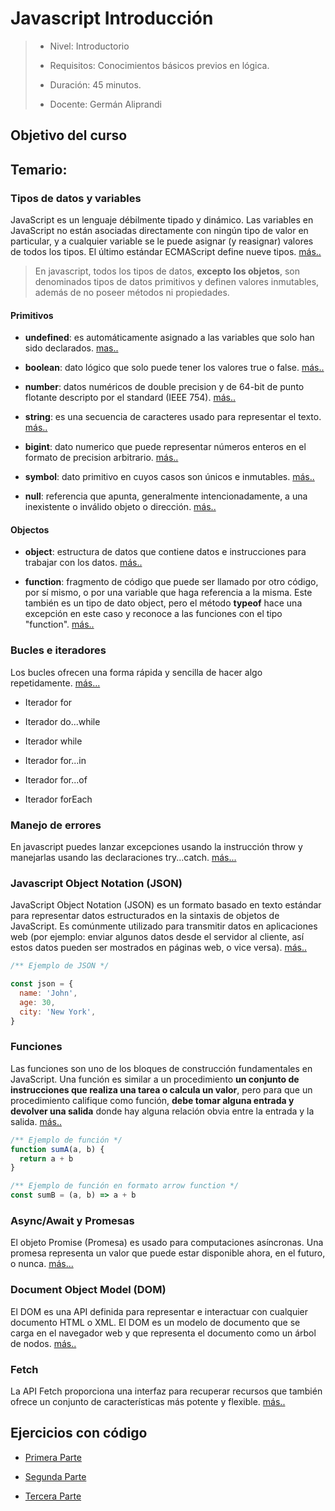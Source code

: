 # Javascript Introducción

> - Nivel: Introductorio
>
> - Requisitos: Conocimientos básicos previos en lógica.
>
> - Duración: 45 minutos.
>
> - Docente: Germán Aliprandi

## Objetivo del curso

## Temario:

### Tipos de datos y variables

JavaScript es un lenguaje débilmente tipado y dinámico. Las variables en JavaScript no están asociadas directamente con ningún tipo de valor en particular, y a cualquier variable se le puede asignar (y reasignar) valores de todos los tipos. El último estándar ECMAScript define nueve tipos. [más..](https://developer.mozilla.org/es/docs/Web/JavaScript/Data_structures)

> En javascript, todos los tipos de datos, **excepto los objetos**, son denominados tipos de datos primitivos y definen valores inmutables, además de no poseer métodos ni propiedades.

#### Primitivos

- **undefined**: es automáticamente asignado a las variables que solo han sido declarados. [mas..](https://en.wikipedia.org/wiki/Undefined_value)

- **boolean**: dato lógico que solo puede tener los valores true o false. [más..](https://es.wikipedia.org/wiki/Tipo_de_dato_l%C3%B3gico)

- **number**: datos numéricos de double precision y de 64-bit de punto flotante descripto por el standard (IEEE 754). [más..](https://developer.mozilla.org/es/docs/Glossary/es.wikipedia.org/wiki/Tipo_de_dato#Num.C3.A9ricos)

- **string**: es una secuencia de caracteres usado para representar el texto. [más..](http://es.wikipedia.org/wiki/Cadena_de_caracteres)

- **bigint**: dato numerico que puede representar números enteros en el formato de precision arbitrario. [más..](https://developer.mozilla.org/en-US/docs/Web/JavaScript/Data_structures#bigint_type)

- **symbol**: dato primitivo en cuyos casos son únicos e inmutables. [más..](http://en.wikipedia.org/wiki/Symbol_%28programming%29)

- **null**: referencia que apunta, generalmente intencionadamente, a una inexistente o inválido objeto o dirección. [más..](https://es.wikipedia.org/wiki/Puntero_%28inform%C3%A1tica%29#Puntero_nulo)

#### Objectos

- **object**: estructura de datos que contiene datos e instrucciones para trabajar con los datos. [más..](https://developer.mozilla.org/en-US/docs/Web/JavaScript/Data_structures#Objects)

- **function**: fragmento de código que puede ser llamado por otro código, por sí mismo, o por una variable que haga referencia a la misma. Este también es un tipo de dato object, pero el método **typeof** hace una excepción en este caso y reconoce a las funciones con el tipo "function". [más..](https://developer.mozilla.org/es/docs/Glossary/Function)

### Bucles e iteradores

Los bucles ofrecen una forma rápida y sencilla de hacer algo repetidamente. [más...](https://developer.mozilla.org/es/docs/Web/JavaScript/Guide/Loops_and_iteration)

- Iterador for

- Iterador do...while

- Iterador while

- Iterador for...in

- Iterador for...of

- Iterador forEach

### Manejo de errores

En javascript puedes lanzar excepciones usando la instrucción throw y manejarlas usando las declaraciones try...catch. [más...](https://developer.mozilla.org/es/docs/Web/JavaScript/Guide/Control_flow_and_error_handling)

### Javascript Object Notation (JSON)

JavaScript Object Notation (JSON) es un formato basado en texto estándar para representar datos estructurados en la sintaxis de objetos de JavaScript. Es comúnmente utilizado para transmitir datos en aplicaciones web (por ejemplo: enviar algunos datos desde el servidor al cliente, así estos datos pueden ser mostrados en páginas web, o vice versa). [más..](https://developer.mozilla.org/es/docs/Learn/JavaScript/Objects/JSON)

```js
/** Ejemplo de JSON */

const json = {
  name: 'John',
  age: 30,
  city: 'New York',
}
```

### Funciones

Las funciones son uno de los bloques de construcción fundamentales en JavaScript. Una función es similar a un procedimiento **un conjunto de instrucciones que realiza una tarea o calcula un valor**, pero para que un procedimiento califique como función, **debe tomar alguna entrada y devolver una salida** donde hay alguna relación obvia entre la entrada y la salida. [más..](https://developer.mozilla.org/es/docs/Web/JavaScript/Guide/Functions)

```js
/** Ejemplo de función */
function sumA(a, b) {
  return a + b
}

/** Ejemplo de función en formato arrow function */
const sumB = (a, b) => a + b
```

### Async/Await y Promesas

El objeto Promise (Promesa) es usado para computaciones asíncronas. Una promesa representa un valor que puede estar disponible ahora, en el futuro, o nunca. [más...](https://developer.mozilla.org/es/docs/Web/JavaScript/Reference/Statements/async_function)

### Document Object Model (DOM)

El DOM es una API definida para representar e interactuar con cualquier documento HTML o XML. El DOM es un modelo de documento que se carga en el navegador web y que representa el documento como un árbol de nodos. [más..](https://developer.mozilla.org/es/docs/Glossary/DOM)

### Fetch

La API Fetch proporciona una interfaz para recuperar recursos que también ofrece un conjunto de características más potente y flexible. [más..](https://developer.mozilla.org/es/docs/Web/API/Fetch_API)

## Ejercicios con código

- [Primera Parte](https://github1s.com/galiprandi/cursos/blob/HEAD/javascript-introduction/part-one.js)

- [Segunda Parte](https://github1s.com/galiprandi/cursos/blob/HEAD/javascript-introduction/part-two.js)

- [Tercera Parte](https://github1s.com/galiprandi/cursos/blob/HEAD/javascript-introduction/part-three.js)

